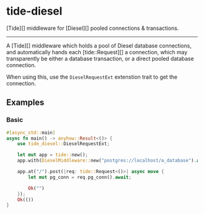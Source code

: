 # tide-diesel

[Tide][] middleware for [Diesel][] pooled connections &amp; transactions.

----

A [Tide][] middleware which holds a pool of Diesel database connections, and automatically hands
each [tide::Request][] a connection, which may transparently be either a database transaction,
or a direct pooled database connection.

When using this, use the `DieselRequestExt` extenstion trait to get the connection.

## Examples

### Basic
```rust
#[async_std::main]
async fn main() -> anyhow::Result<()> {
    use tide_diesel::DieselRequestExt;

    let mut app = tide::new();
    app.with(DieselMiddleware::new("postgres://localhost/a_database").await?);

    app.at("/").post(|req: tide::Request<()>| async move {
        let mut pg_conn = req.pg_conn().await;

        Ok("")
    });
    Ok(())
}
```

